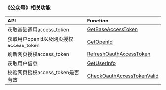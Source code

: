 ### 《公众号》相关功能

|API|Function|
|:---------|:-----------|
|获取基础调用access_token|[GetBaseAccessToken](https://github.com/pyihe/wechat-sdk/blob/master/service/official/official.go#L19)|
|获取用户openid以及网页授权access_token|[GetOpenId](https://github.com/pyihe/wechat-sdk/blob/master/service/official/official.go#L72)|
|刷新网页授权access_token|[RefreshOauthAccessToken](https://github.com/pyihe/wechat-sdk/blob/master/service/official/official.go#L124)|
|获取用户信息|[GetUserInfo](https://github.com/pyihe/wechat-sdk/blob/master/service/official/official.go#L167)|
|校验网页授权access_token是否有效|[CheckOauthAccessTokenValid](https://github.com/pyihe/wechat-sdk/blob/master/service/official/official.go#L195)|